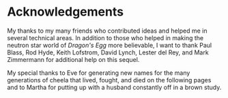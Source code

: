 # Acknowledgements
My thanks to my many friends who contributed ideas and helped me in several technical areas. In addition to those who helped in making the neutron star world of _Dragon's Egg_ more believable, I want to thank Paul Blass, Rod Hyde, Keith Lofstrom, David Lynch, Lester del Rey, and Mark Zimmermann for additional help on this sequel.

My special thanks to Eve for generating new names for the many generations of cheela that lived, fought, and died on the following pages and to Martha for putting up with a husband constantly off in a brown study.